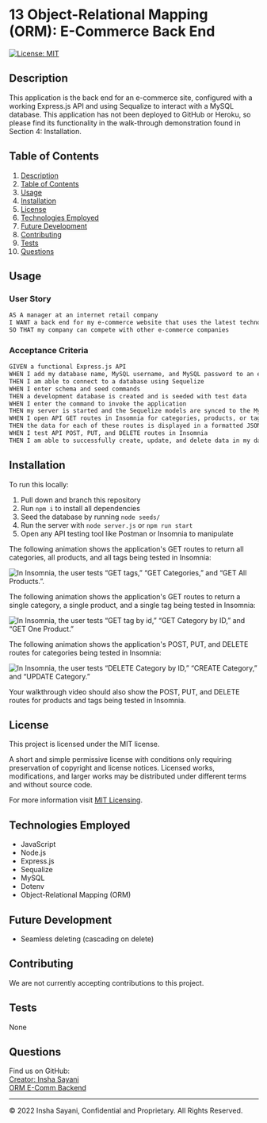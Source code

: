# 13 Object-Relational Mapping (ORM): E-Commerce Back End

[![License: MIT](https://img.shields.io/badge/License-MIT-yellow.svg)](https://opensource.org/licenses/MIT)

## Description
This application is the back end for an e-commerce site, configured with a working Express.js API and using Sequalize to interact with a MySQL database. This application has not been deployed to GitHub or Heroku, so please find its functionality in the walk-through demonstration found in Section 4: Installation. 

## Table of Contents
1. [Description](#description)
2. [Table of Contents](#table-of-contents)
3. [Usage](#usage)
4. [Installation](#installation)
5. [License](#license)
6. [Technologies Employed](#technologies-employed)
7. [Future Development](#future-development)
8. [Contributing](#contributing)
9. [Tests](#tests)
10. [Questions](#questions)

## Usage
### User Story

```md
AS A manager at an internet retail company
I WANT a back end for my e-commerce website that uses the latest technologies
SO THAT my company can compete with other e-commerce companies
```
### Acceptance Criteria 

```md
GIVEN a functional Express.js API
WHEN I add my database name, MySQL username, and MySQL password to an environment variable file
THEN I am able to connect to a database using Sequelize
WHEN I enter schema and seed commands
THEN a development database is created and is seeded with test data
WHEN I enter the command to invoke the application
THEN my server is started and the Sequelize models are synced to the MySQL database
WHEN I open API GET routes in Insomnia for categories, products, or tags
THEN the data for each of these routes is displayed in a formatted JSON
WHEN I test API POST, PUT, and DELETE routes in Insomnia
THEN I am able to successfully create, update, and delete data in my database
```

## Installation
To run this locally:

1. Pull down and branch this repository
2. Run ```npm i``` to install all dependencies
3. Seed the database by running ```node seeds/```
4. Run the server with ```node server.js``` or ```npm run start```
5. Open any API testing tool like Postman or Insomnia to manipulate


The following animation shows the application's GET routes to return all categories, all products, and all tags being tested in Insomnia:

![In Insomnia, the user tests “GET tags,” “GET Categories,” and “GET All Products.”.](./Assets/13-orm-homework-demo-01.gif)

The following animation shows the application's GET routes to return a single category, a single product, and a single tag being tested in Insomnia:

![In Insomnia, the user tests “GET tag by id,” “GET Category by ID,” and “GET One Product.”](./Assets/13-orm-homework-demo-02.gif)

The following animation shows the application's POST, PUT, and DELETE routes for categories being tested in Insomnia:

![In Insomnia, the user tests “DELETE Category by ID,” “CREATE Category,” and “UPDATE Category.”](./Assets/13-orm-homework-demo-03.gif)

Your walkthrough video should also show the POST, PUT, and DELETE routes for products and tags being tested in Insomnia.

## License 
This project is licensed under the MIT license.

A short and simple permissive license with conditions only requiring preservation of copyright and license notices. Licensed works, modifications, and larger works may be distributed under different terms and without source code.<p/>For more information visit [MIT Licensing](https://choosealicense.com/licenses/mit/).

## Technologies Employed<br>
- JavaScript
- Node.js
- Express.js
- Sequalize
- MySQL
- Dotenv
- Object-Relational Mapping (ORM)

## Future Development
* Seamless deleting (cascading on delete)

## Contributing
We are not currently accepting contributions to this project.

## Tests
None

## Questions
Find us on GitHub: <br/>
[Creator: Insha Sayani](https://github.com/isayani)<br>
[ORM E-Comm Backend](https://github.com/isayani/orm-ecomm-backend)

---
© 2022 Insha Sayani, Confidential and Proprietary. All Rights Reserved.
